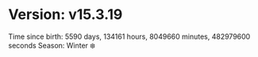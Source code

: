 # Version: v15.3.19
Time since birth: 5590 days, 134161 hours, 8049660 minutes, 482979600 seconds
Season: Winter ❄️
